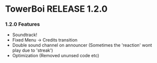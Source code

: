 # TowerBoi RELEASE 1.2.0


### 1.2.0 Features

* Soundtrack!
* Fixed  Menu -> Credits transition
* Double sound channel on announcer (Sometimes the 'reaction' wont play due to 'streak')
* Optimization (Removed ununsed code etc)
